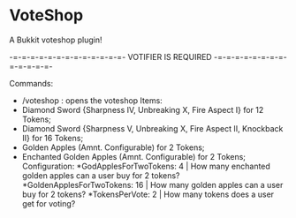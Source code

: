VoteShop
========

A Bukkit voteshop plugin!

-=-=-=-=-=-=-=-=-=-=-=-=-=-
VOTIFIER IS REQUIRED
-=-=-=-=-=-=-=-=-=-=-=-=-=-

Commands:
- /voteshop : opens the voteshop
Items:
- Diamond Sword {Sharpness IV, Unbreaking X, Fire Aspect I} for 12 Tokens;
- Diamond Sword {Sharpness V, Unbreaking X, Fire Aspect II, Knockback II} for 16 Tokens;
- Golden Apples (Amnt. Configurable) for 2 Tokens;
- Enchanted Golden Apples (Amnt. Configurable) for 2 Tokens;
Configuration:
*GodApplesForTwoTokens: 4 | How many enchanted golden apples can a user buy for 2 tokens?
*GoldenApplesForTwoTokens: 16 | How many golden apples can a user buy for 2 tokens?
*TokensPerVote: 2 | How many tokens does a user get for voting?
